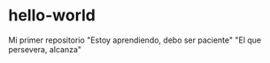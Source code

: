 # hello-world
Mi primer repositorio
"Estoy aprendiendo, debo ser paciente"
"El que persevera, alcanza"
